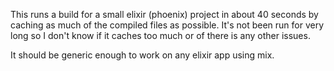 This runs a build for a small elixir (phoenix) project in about 40 seconds by caching as much of the compiled files as possible. It's not been run for very long so I don't know if it caches too much or of there is any other issues.

It should be generic enough to work on any elixir app using mix.